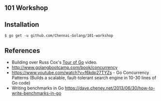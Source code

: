 101 Workshop
------------

## Installation

    $ go get -u github.com/Chennai-Golang/101-workshop

## References

- Building over Russ Cox's [Tour of Go](https://www.youtube.com/watch?v=ytEkHepK08c) video.
- http://www.golangbootcamp.com/book/concurrency
- https://www.youtube.com/watch?v=f6kdp27TYZs - Go Concurrency Patterns (Builds a scalable, fault-tolerant search engine in 10-30 lines of Go code)
- Writing benchmarks in Go https://dave.cheney.net/2013/06/30/how-to-write-benchmarks-in-go

